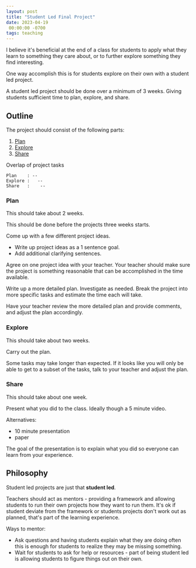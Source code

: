 ```yaml
---
layout: post
title: "Student Led Final Project"
date: 2023-04-19
 00:00:00 -0700
tags: teaching
---
```


I believe it's beneficial at the end of a class for students to apply what they learn to something they care about, or to further explore something they find interesting.

One way accomplish this is for students explore on their own with a student led project.

A student led project should be done over a minimum of 3 weeks. Giving students sufficient time to plan, explore, and share.

## Outline

The project should consist of the following parts:

1. [Plan](#plan)
1. [Explore](#explore)
1. [Share](#share)

Overlap of project tasks

```text
Plan    : --
Explore :   --
Share   :    --
```

### Plan

This should take about 2 weeks.

This should be done before the projects three weeks starts.

Come up with a few different project ideas.

- Write up project ideas as a 1 sentence goal.
- Add additional clarifying sentences.

Agree on one project idea with your teacher. Your teacher should make sure the project is something reasonable that can be accomplished in the time available.

Write up a more detailed plan. Investigate as needed. Break the project into more specific tasks and estimate the time each will take.

Have your teacher review the more detailed plan and provide comments, and adjust the plan accordingly.

### Explore

This should take about two weeks.

Carry out the plan.

Some tasks may take longer than expected. If it looks like you will only be able to get to a subset of the tasks, talk to your teacher and adjust the plan.

### Share

This should take about one week.

Present what you did to the class. Ideally though a 5 minute video.

Alternatives:

- 10 minute presentation
- paper

The goal of the presentation is to explain what you did so everyone can learn from your experience.


## Philosophy

Student led projects are just that __student led__.

Teachers should act as mentors - providing a framework and allowing students to run their own projects how they want to run them. It's ok if student deviate from the framework or students projects don't work out as planned, that's part of the learning experience.

Ways to mentor:

- Ask questions and having students explain what they are doing often this is enough for students to realize they may be missing something.
- Wait for students to ask for help or resources - part of being student led is allowing students to figure things out on their own.
